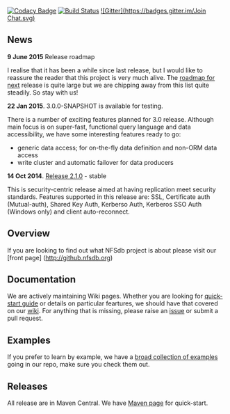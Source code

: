 [![Codacy Badge](https://api.codacy.com/project/badge/grade/83c6250bd9fc45a98c12c191af710754)](https://www.codacy.com/app/bluestreak/nfsdb)
[![Build Status](https://semaphoreci.com/api/v1/projects/6a252c31-4627-4e49-b487-126062e66bba/681119/badge.svg)](https://semaphoreci.com/bluestreak/nfsdb)
[![Gitter](https://badges.gitter.im/Join Chat.svg)](https://gitter.im/NFSdb/nfsdb?utm_source=badge&utm_medium=badge&utm_campaign=pr-badge&utm_content=badge)

## News
__9 June 2015__   Release roadmap

I realise that it has been a while since last release, but I would like to reassure the reader that this project is very much alive. The [roadmap for next](roadmap.md) release is quite large but we are chipping away from this list quite steadily. So stay with us!

__22 Jan 2015__.  3.0.0-SNAPSHOT is available for testing.

There is a number of exciting features planned for 3.0 release. Although main focus is on super-fast, functional query language and data accessibility, we have some interesting features ready to go:

- generic data access; for on-the-fly data definition and non-ORM data access
- write cluster and automatic failover for data producers

__14 Oct 2014__.  [Release 2.1.0](http://github.nfsdb.org/release-notes/) - stable

This is security-centric release aimed at having replication meet security standards. Features supported in this release are: SSL, Certificate auth (Mutual-auth), Shared Key Auth, Kerberso Auth, Kerberos SSO Auth (Windows only) and client auto-reconnect.

## Overview

If you are looking to find out what NFSdb project is about please visit our [front page] (http://github.nfsdb.org)

## Documentation

We are actively maintaining Wiki pages. Whether you are looking for [quick-start guide](https://github.com/NFSdb/nfsdb/wiki/Getting-started) or details on particular feartures, we should have that covered on our [wiki](https://github.com/NFSdb/nfsdb/wiki). For anything that is missing, please raise an [issue](https://github.com/NFSdb/nfsdb/issues) or submit a pull request.

## Examples

If you prefer to learn by example, we have a [broad collection of examples](https://github.com/NFSdb/nfsdb/tree/master/nfsdb-examples/src/main/java/org/nfsdb/examples) going in our repo, make sure you check them out.

## Releases

All release are in Maven Central. We have [Maven page](http://github.nfsdb.org/maven/) for quick-start.
